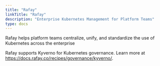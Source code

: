 ```yaml
---
title: "Rafay"
linkTitle: "Rafay"
description: "Enterprise Kubernetes Management for Platform Teams"
type: docs
---
```


Rafay helps platform teams centralize, unify, and standardize the use of Kubernetes across the enterprise

Rafay supports Kyverno for Kubernetes governance. Learn more at https://docs.rafay.co/recipes/governance/kyverno/.
